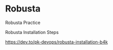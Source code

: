 # Robusta
Robusta Practice

Robusta Installation Steps

https://dev.to/pk-devops/robusta-installation-b4k
